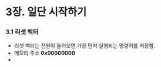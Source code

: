 # 3장. 일단 시작하기

### 3.1 리셋 벡터
- 리셋 벡터는 전원이 들어오면 가장 먼저 실행되는 명령어를 저장함.
- 메모리 주소 **0x00000000**
- 
<!--stackedit_data:
eyJoaXN0b3J5IjpbMjA4ODIwNzEzNV19
-->